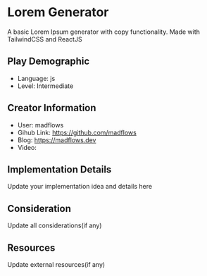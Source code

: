 # Lorem Generator

A basic Lorem Ipsum generator with copy functionality. Made with TailwindCSS and ReactJS

## Play Demographic

- Language: js
- Level: Intermediate

## Creator Information

- User: madflows
- Gihub Link: https://github.com/madflows
- Blog: https://madflows.dev
- Video: 

## Implementation Details

Update your implementation idea and details here

## Consideration

Update all considerations(if any)

## Resources

Update external resources(if any)
